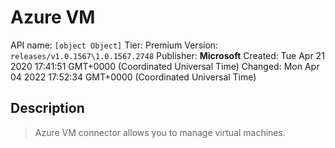 # Azure VM
API name: `[object Object]`
Tier: Premium
Version: `releases/v1.0.1567\1.0.1567.2748`
Publisher: **Microsoft**
Created: Tue Apr 21 2020 17:41:51 GMT+0000 (Coordinated Universal Time)
Changed: Mon Apr 04 2022 17:52:34 GMT+0000 (Coordinated Universal Time)

## Description
> Azure VM connector allows you to manage virtual machines.
